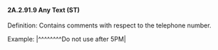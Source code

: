 #### 2A.2.91.9 Any Text (ST)

Definition: Contains comments with respect to the telephone number.

Example: |^^^^^^^^Do not use after 5PM|
